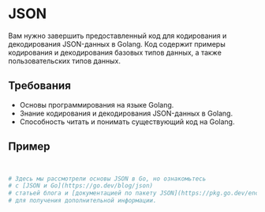 # JSON

Вам нужно завершить предоставленный код для кодирования и декодирования JSON-данных в Golang. Код содержит примеры кодирования и декодирования базовых типов данных, а также пользовательских типов данных.

## Требования

- Основы программирования на языке Golang.
- Знание кодирования и декодирования JSON-данных в Golang.
- Способность читать и понимать существующий код на Golang.

## Пример

```sh


# Здесь мы рассмотрели основы JSON в Go, но ознакомьтесь
# с [JSON и Go](https://go.dev/blog/json)
# статьей блога и [документацией по пакету JSON](https://pkg.go.dev/encoding/json)
# для получения дополнительной информации.
```
